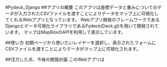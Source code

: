 #Pydeck_Django
##アプリの概要
このアプリは座標データと重みについてのデータが入力されたCSVファイルを渡すことによりデータをマップ上に可視化してくれるWebアプリとなっています。
Webアプリ開発のフレームワークであるDjangoとデータ可視化ライブラリであるPydeck(Deck.gl)を用いて開発されています。
マップはMapBoxのAPIを利用して表示しています。

##使い方
初期ページから使いたいレイヤーを選択し、表示されたフォームにCSVファイルを渡すことによりデータがマップ上に可視化されます。

##注力した点、今後の開発計画
このWebアプリは
